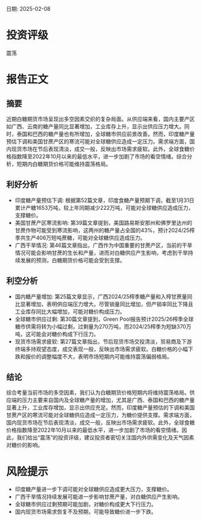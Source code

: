 
日期: 2025-02-08

# 投资评级

震荡

# 报告正文

## 摘要

近期白糖期货市场呈现出多空因素交织的复杂局面。从供应端来看，国内主要产区如广西、云南的糖产量同比显著增加，工业库存上升，显示出供应压力增大。同时，泰国和巴西的糖产量也有所增加，全球糖市供应前景改善。然而，印度糖产量预估下调和美国甘蔗产区的寒流可能对全球糖供应造成一定压力。需求端方面，国内现货市场在节后表现清淡，成交一般，反映出市场需求疲软。此外，全球食糖价格指数降至2022年10月以来的最低水平，进一步加剧了市场的看空情绪。综合分析，短期内白糖期货价格可能维持震荡格局。

## 利好分析

* 印度糖产量预估下调: 根据第52篇文章，印度食糖产量预期下调，截至1月31日累计产糖1653万吨，较上年同期减少222万吨，可能对全球糖供应造成压力，支撑糖价。
* 美国甘蔗产区寒流影响: 第39篇文章提到，美国路易斯安那州和佛罗里达州的甘蔗作物可能受到寒流影响，这两州的糖产量占全国的43%，预计2024/25榨季共生产406万短吨蔗糖，可能对全球糖供应造成压力。
* 广西干旱情况: 第46篇文章指出，广西作为中国重要的甘蔗产区，当前的干旱情况可能会影响甘蔗的生长和产量，进而对白糖供应产生影响，考虑到干旱持续发展的预测，白糖期货价格可能会受到支撑。

## 利空分析

* 国内糖产量增加: 第25篇文章显示，广西2024/25榨季糖产量和入榨甘蔗量同比显著增加，表明供应端压力增大。尽管销量同比增加，但产销率同比下降且工业库存同比大幅增加，可能对糖价构成压力。
* 全球糖市供应过剩: 第30篇文章提到，Green Pool报告预计2025/26榨季全球糖市供需将转为小幅过剩，过剩量为270万吨，而2024/25榨季为短缺370万吨，这可能会对糖价构成下行压力。
* 现货市场需求疲软: 第27篇文章指出，节后现货市场交投清淡，贸易商及下游终端多持观望态度，成交表现一般，反映出市场需求疲软。白糖价格的小幅下跌和报价的调整幅度不大，表明市场短期内可能维持震荡偏弱格局。

## 结论

综合考量当前市场的多空因素，我们认为白糖期货价格短期内将维持震荡格局。供应端的压力主要来自国内及全球糖产量的增加，尤其是广西、泰国和巴西的糖产量显著上升，工业库存增加，显示出供应充足。然而，印度糖产量预估的下调和美国甘蔗产区的寒流可能对全球糖供应造成一定压力，为糖价提供支撑。需求端方面，国内现货市场在节后表现清淡，成交一般，反映出市场需求疲软。此外，全球食糖价格指数降至2022年10月以来的最低水平，进一步加剧了市场的看空情绪。因此，我们给出“震荡”的投资评级，建议投资者密切关注国内外供需变化及天气因素对糖价的影响。

# 风险提示

* 印度糖产量进一步下调可能对全球糖供应造成更大压力，支撑糖价。
* 广西干旱情况持续发展可能进一步影响甘蔗产量，对白糖供应产生影响。
* 全球糖市供应过剩预期可能加剧，对糖价构成更大下行压力。
* 国内现货市场需求恢复不及预期，可能导致糖价进一步下跌。
